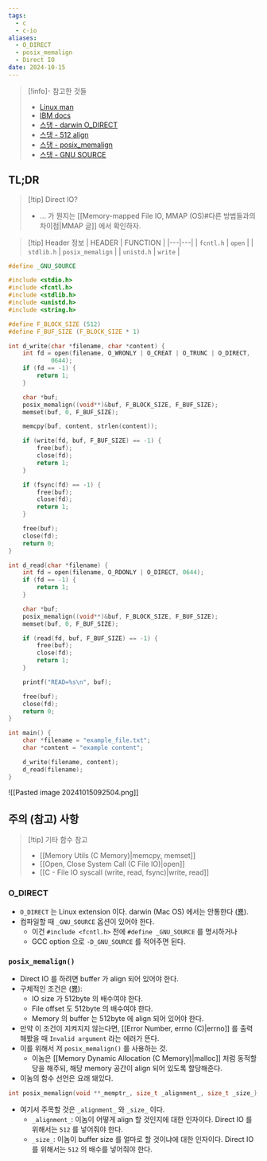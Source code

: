```yaml
---
tags:
  - c
  - c-io
aliases:
  - O_DIRECT
  - posix_memalign
  - Direct IO
date: 2024-10-15
---
```

> [!info]- 참고한 것들
> - [Linux man](https://man7.org/linux/man-pages/man3/posix_memalign.3.html)
> - [IBM docs](https://www.ibm.com/docs/en/storage-scale/5.1.9?topic=applications-considerations-use-direct-io-o-direct)
> - [스댕 - darwin O_DIRECT](https://stackoverflow.com/a/2307055)
> - [스댕 - 512 align](https://stackoverflow.com/a/55447597)
> - [스댕 - posix_memalign](https://stackoverflow.com/a/6563142)
> - [스댕 - GNU SOURCE](https://stackoverflow.com/a/61456808)

## TL;DR

> [!tip] Direct IO?
> - ... 가 뭔지는 [[Memory-mapped File IO, MMAP (OS)#다른 방법들과의 차이점|MMAP 글]] 에서 확인하자.

> [!tip] Header 정보
> | HEADER | FUNCTION |
> |---|---|
> | `fcntl.h` | `open` |
> | `stdlib.h` | `posix_memalign` |
> | `unistd.h` | `write` |

```c {1, 9-10, 13-14, 20, 43, 49}
#define _GNU_SOURCE

#include <stdio.h>
#include <fcntl.h>
#include <stdlib.h>
#include <unistd.h>
#include <string.h>

#define F_BLOCK_SIZE (512)
#define F_BUF_SIZE (F_BLOCK_SIZE * 1)

int d_write(char *filename, char *content) {
	int fd = open(filename, O_WRONLY | O_CREAT | O_TRUNC | O_DIRECT,
			0644);
	if (fd == -1) {
		return 1;
	}

	char *buf;
	posix_memalign((void**)&buf, F_BLOCK_SIZE, F_BUF_SIZE);
	memset(buf, 0, F_BUF_SIZE);

	memcpy(buf, content, strlen(content));

	if (write(fd, buf, F_BUF_SIZE) == -1) {
		free(buf);
		close(fd);
		return 1;
	}

	if (fsync(fd) == -1) {
		free(buf);
		close(fd);
		return 1;
	}

	free(buf);
	close(fd);
	return 0;
}

int d_read(char *filename) {
	int fd = open(filename, O_RDONLY | O_DIRECT, 0644);
	if (fd == -1) {
		return 1;
	}

	char *buf;
	posix_memalign((void**)&buf, F_BLOCK_SIZE, F_BUF_SIZE);
	memset(buf, 0, F_BUF_SIZE);

	if (read(fd, buf, F_BUF_SIZE) == -1) {
		free(buf);
		close(fd);
		return 1;
	}

	printf("READ=%s\n", buf);

	free(buf);
	close(fd);
	return 0;
}

int main() {
	char *filename = "example_file.txt";
	char *content = "example content";

	d_write(filename, content);
	d_read(filename);
}
```

![[Pasted image 20241015092504.png]]

## 주의 (참고) 사항

> [!tip] 기타 함수 참고
> - [[Memory Utils (C Memory)|memcpy, memset]]
> - [[Open, Close System Call (C File IO)|open]]
> - [[C - File IO syscall (write, read, fsync)|write, read]]

### O_DIRECT

- `O_DIRECT` 는 Linux extension 이다. darwin (Mac OS) 에서는 안통한다 ([뿅](https://stackoverflow.com/a/2307055)).
- 컴파일할 때 `_GNU_SOURCE` 옵션이 있어야 한다.
	- 이건 `#include <fcntl.h>` 전에 `#define _GNU_SOURCE` 를 명시하거나
	- GCC option 으로 `-D_GNU_SOURCE` 를 적어주면 된다.

### `posix_memalign()`

- Direct IO 를 하려면 buffer 가 align 되어 있어야 한다.
- 구체적인 조건은 ([뿅](https://www.ibm.com/docs/en/storage-scale/5.1.9?topic=applications-considerations-use-direct-io-o-direct)):
	- IO size 가 512byte 의 배수여야 한다.
	- File offset 도 512byte 의 배수여야 한다.
	- Memory 의 buffer 는 512byte 에 align 되어 있어야 한다.
- 만약 이 조건이 지켜지지 않는다면, [[Error Number, errno (C)|errno]] 를 출력해봤을 때 `Invalid argument` 라는 에러가 뜬다.
- 이를 위해서 저 `posix_memalign()` 를 사용하는 것.
	- 이놈은 [[Memory Dynamic Allocation (C Memory)|malloc]] 처럼 동적할당을 해주되, 해당 memory 공간이 align 되어 있도록 할당해준다.
- 이놈의 함수 선언은 요래 돼있다.

```c
int posix_memalign(void **_memptr_, size_t _alignment_, size_t _size_);
```

- 여기서 주목할 것은 `_alignment_` 와 `_size_` 이다.
	- `_alignment_`: 이놈이 어떻게 align 할 것인지에 대한 인자이다. Direct IO 를 위해서는 `512` 를 넣어줘야 한다.
	- `_size_`: 이놈이 buffer size 를 얼마로 할 것이냐에 대한 인자이다. Direct IO 를 위해서는 `512` 의 배수를 넣어줘야 한다.